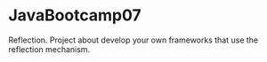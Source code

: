 # JavaBootcamp07
Reflection. Project about develop your own frameworks that use the reflection mechanism.
